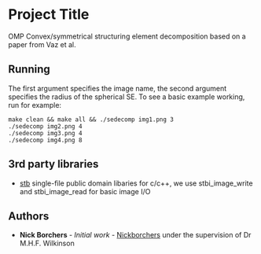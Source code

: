 # Project Title

OMP Convex/symmetrical structuring element decomposition based on a paper from Vaz et al.

## Running

The first argument specifies the image name, the second argument specifies the radius of the spherical SE.
To see a basic example working, run for example:

```
make clean && make all && ./sedecomp img1.png 3
./sedecomp img2.png 4
./sedecomp img3.png 4
./sedecomp img4.png 8
```

## 3rd party libraries
 * [stb](https://github.com/nothings/stb) single-file public domain libaries for c/c++, we use stbi_image_write and stbi_image_read for basic image I/O 

## Authors

* **Nick Borchers** - *Initial work* - [Nickborchers](https://github.com/Nickborchers) under the supervision of Dr M.H.F. Wilkinson